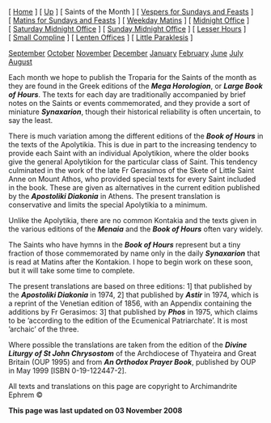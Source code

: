 \[ [Home](index.md) \] \[ [Up](horologion.md) \] \[ Saints of the Month \] \[ [Vespers for Sundays and Feasts](vespers.md) \] \[ [Matins for Sundays and Feasts](mat-sun.md) \] \[ [Weekday Matins](weekday_matins.md) \] \[ [Midnight Office](midnight_office.md) \] \[ [Saturday Midnight Office](saturday_midnight_office.md) \] \[ [Sunday Midnight Office](sunday_midnight_office.md) \] \[ [Lesser Hours](lesser_hours.md) \] \[ [Small Compline](small_compline.md) \] \[ [Lenten Offices](lenten_offices.md) \] \[ [Little Paraklesis](lit-parak.md) \]

[September](septembe.md) [October](october.md) [November](november.md) [December](december.md) [January](january.md) [February](feb.md) [June](june.md) [July](july.md) [August](august.md)

Each month we hope to publish the Troparia for the Saints of the month as they are found in the Greek editions of the ***Mega Horologion***, or ***Large Book of Hours***. The texts for each day are traditionally accompanied by brief notes on the Saints or events commemorated, and they provide a sort of miniature ***Synaxarion***, though their historical reliability is often uncertain, to say the least.

There is much variation among the different editions of the ***Book of Hours*** in the texts of the Apolytikia. This is due in part to the increasing tendency to provide each Saint with an individual Apolytikion, where the older books give the general Apolytikion for the particular class of Saint. This tendency culminated in the work of the late Fr Gerasimos of the Skete of Little Saint Anne on Mount Athos, who provided special texts for every Saint included in the book. These are given as alternatives in the current edition published by the ***Apostoliki Diakonia*** in Athens. The present translation is conservative and limits the special Apolytikia to a minimum.

Unlike the Apolytikia, there are no common Kontakia and the texts given in the various editions of the ***Menaia*** and the ***Book of Hours*** often vary widely.

The Saints who have hymns in the ***Book of Hours*** represent but a tiny fraction of those commemorated by name only in the daily ***Synaxarion*** that is read at Matins after the Kontakion. I hope to begin work on these soon, but it will take some time to complete.

The present translations are based on three editions: 1\] that published by the ***Apostoliki Diakonia*** in 1974, 2\] that published by ***Astir*** in 1974, which is a reprint of the Venetian edition of 1856, with an Appendix containing the additions by Fr Gerasimos: 3\] that published by ***Phos*** in 1975, which claims to be ’according to the edition of the Ecumenical Patriarchate’. It is most ’archaic’ of the three.

Where possible the translations are taken from the edition of the *****Divine Liturgy of St John Chrysostom***** of the Archdiocese of Thyateira and Great Britain (OUP 1995) and from *****An Orthodox Prayer Book*****, published by OUP in May 1999 \[ISBN 0-19-122447-2\].

All texts and translations on this page are copyright to Archimandrite Ephrem ©

**This page was last updated on 03 November 2008**
